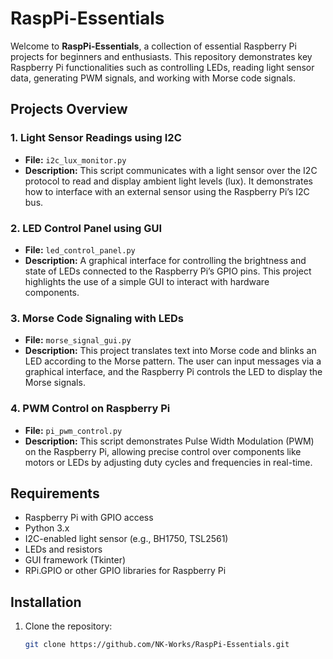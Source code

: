 # RaspPi-Essentials

Welcome to **RaspPi-Essentials**, a collection of essential Raspberry Pi projects for beginners and enthusiasts. This repository demonstrates key Raspberry Pi functionalities such as controlling LEDs, reading light sensor data, generating PWM signals, and working with Morse code signals.

## Projects Overview

### 1. Light Sensor Readings using I2C
- **File:** `i2c_lux_monitor.py`
- **Description:** This script communicates with a light sensor over the I2C protocol to read and display ambient light levels (lux). It demonstrates how to interface with an external sensor using the Raspberry Pi’s I2C bus.

### 2. LED Control Panel using GUI
- **File:** `led_control_panel.py`
- **Description:** A graphical interface for controlling the brightness and state of LEDs connected to the Raspberry Pi’s GPIO pins. This project highlights the use of a simple GUI to interact with hardware components.

### 3. Morse Code Signaling with LEDs
- **File:** `morse_signal_gui.py`
- **Description:** This project translates text into Morse code and blinks an LED according to the Morse pattern. The user can input messages via a graphical interface, and the Raspberry Pi controls the LED to display the Morse signals.

### 4. PWM Control on Raspberry Pi
- **File:** `pi_pwm_control.py`
- **Description:** This script demonstrates Pulse Width Modulation (PWM) on the Raspberry Pi, allowing precise control over components like motors or LEDs by adjusting duty cycles and frequencies in real-time.

## Requirements

- Raspberry Pi with GPIO access
- Python 3.x
- I2C-enabled light sensor (e.g., BH1750, TSL2561)
- LEDs and resistors
- GUI framework (Tkinter)
- RPi.GPIO or other GPIO libraries for Raspberry Pi

## Installation

1. Clone the repository:
   ```bash
   git clone https://github.com/NK-Works/RaspPi-Essentials.git
